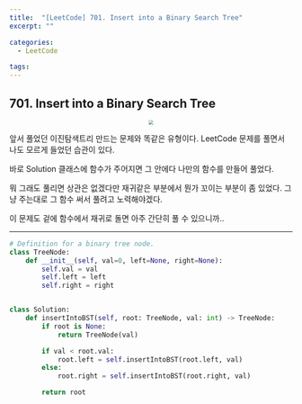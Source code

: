 ```yaml
---
title:  "[LeetCode] 701. Insert into a Binary Search Tree"
excerpt: ""

categories:
  - LeetCode

tags:
---
```


## 701. Insert into a Binary Search Tree

<center><img src="https://nam-ki-bok.github.io/assets/images/leetcode/makeBST2.png" style="zoom:50%;" /></center>

앞서 풀었던 이진탐색트리 만드는 문제와 똑같은 유형이다. LeetCode 문제를 풀면서 나도 모르게 들었던 습관이 있다.

바로 Solution 클래스에 함수가 주어지면 그 안에다 나만의 함수를 만들어 풀었다.

뭐 그래도 풀리면 상관은 없겠다만 재귀같은 부분에서 뭔가 꼬이는 부분이 좀 있었다. 그냥 주는대로 그 함수 써서 풀려고 노력해야겠다.

이 문제도 겉에 함수에서 재귀로 돌면 아주 간단히 풀 수 있으니까..

---

```python
# Definition for a binary tree node.
class TreeNode:
	def __init__(self, val=0, left=None, right=None):
		self.val = val
		self.left = left
		self.right = right


class Solution:
	def insertIntoBST(self, root: TreeNode, val: int) -> TreeNode:
		if root is None:
			return TreeNode(val)

		if val < root.val:
			root.left = self.insertIntoBST(root.left, val)
		else:
			root.right = self.insertIntoBST(root.right, val)

		return root
```


